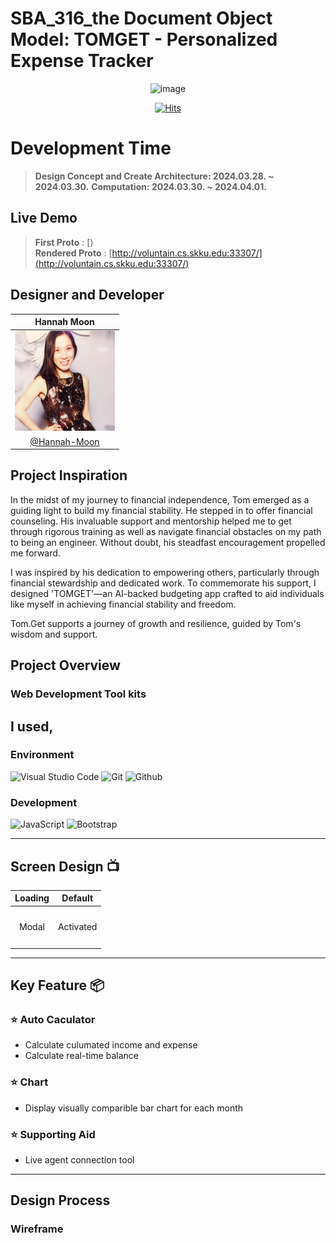 # SBA_316_the Document Object Model: TOMGET - Personalized Expense Tracker

<div align="center">
<img width="329" alt="image" src="">

[![Hits](https://hits.seeyoufarm.com/api/count/incr/badge.svg?url=https%3A%2F%2Fgithub.com%2FVoluntain-SKKU%2FVoluntain-2nd&count_bg=%2379C83D&title_bg=%23555555&icon=&icon_color=%23E7E7E7&title=hits&edge_flat=false)](https://hits.seeyoufarm.com)

</div>

# Development Time
> **Design Concept and Create Architecture: 2024.03.28. ~ 2024.03.30.**
> **Computation: 2024.03.30. ~ 2024.04.01.**


## Live Demo

> **First Proto** : [) <br>
> **Rendered Proto** : [http://voluntain.cs.skku.edu:33307/](http://voluntain.cs.skku.edu:33307/)<br>

## Designer and Developer

|      Hannah Moon       |                                                                                                                        
| :------------------------------------------------------------------------------: |  
|   <img width="160px" src="assets/hannah.jpeg" />    |  
|   [@Hannah-Moon](https://github.com/Hannah-Moon)   |   

## Project Inspiration

In the midst of my journey to financial independence, Tom emerged as a guiding light to build my financial stability. He stepped in to offer financial counseling. His invaluable support and mentorship helped me to get through rigorous training as well as navigate financial obstacles on my path to being an engineer. Without doubt, his steadfast encouragement propelled me forward.

I was inspired by his dedication to empowering others, particularly through financial stewardship and dedicated work. To commemorate his support, I designed 'TOMGET'—an AI-backed budgeting app crafted to aid individuals like myself in achieving financial stability and freedom.

Tom.Get supports a journey of growth and resilience, guided by Tom's wisdom and support.


## Project Overview
### Web Development Tool kits
I used,
---
### Environment
![Visual Studio Code](https://img.shields.io/badge/Visual%20Studio%20Code-007ACC?style=for-the-badge&logo=Visual%20Studio%20Code&logoColor=white)
![Git](https://img.shields.io/badge/Git-F05032?style=for-the-badge&logo=Git&logoColor=white)
![Github](https://img.shields.io/badge/GitHub-181717?style=for-the-badge&logo=GitHub&logoColor=white)             

### Development
![JavaScript](https://img.shields.io/badge/JavaScript-F7DF1E?style=for-the-badge&logo=Javascript&logoColor=white)
![Bootstrap](https://img.shields.io/badge/Bootstrap-7952B3?style=for-the-badge&logo=Bootstrap&logoColor=white)


---
## Screen Design 📺
| Loading  |  Default   |
| :-------------------------------------------: | :------------: |
|  <img width="329" src=""/> |  <img width="329" src=""/>|  
| Modal   |  Activated  |  
| <img width="329" src=""/>   |  <img width="329" src=""/>     |

---
## Key Feature 📦

### ⭐️ Auto Caculator 
- Calculate culumated income and expense 
- Calculate real-time balance

### ⭐️ Chart
- Display visually comparible bar chart for each month

### ⭐️ Supporting Aid
- Live agent connection tool 

---
## Design Process

### Wireframe
